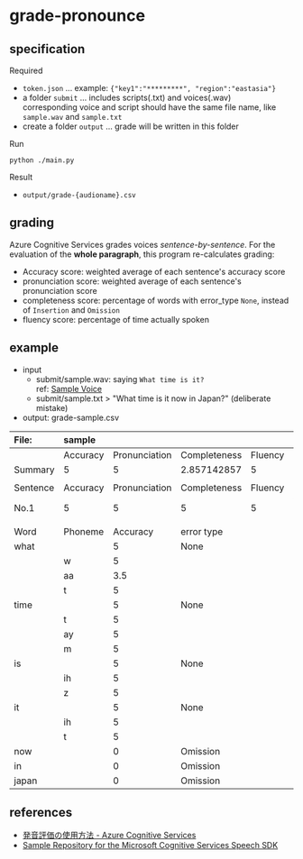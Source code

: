# grade-pronounce

## specification

Required
- `token.json` ... example: `{"key1":"*********", "region":"eastasia"}`
- a folder `submit` ... includes scripts(.txt) and voices(.wav) \
    corresponding voice and script should have the same file name, like `sample.wav` and `sample.txt`
- create a folder `output` ... grade will be written in this folder

Run
```
python ./main.py
```

Result
- `output/grade-{audioname}.csv `

## grading
Azure Cognitive Services grades voices *sentence-by-sentence*. For the evaluation of the **whole paragraph**, this program re-calculates grading:
- Accuracy score: weighted average of each sentence's accuracy score
- pronunciation score: weighted average of each sentence's pronunciation score
- completeness score: percentage of words with error_type `None`, instead of `Insertion` and `Omission`
- fluency score: percentage of time actually spoken

## example
- input
    - submit/sample.wav: saying  `What time is it?`\
    ref: [Sample Voice](https://github.com/MicrosoftLearning/AI-102-AIEngineer/tree/master/07-speech/Python/speaking-clock)
    - submit/sample.txt > "What time is it now in Japan?" (deliberate mistake)
- output: grade-sample.csv

|File:|sample| | | | |
|:----|:----|:----|:----|:----|:----|
| |Accuracy|Pronunciation|Completeness|Fluency| |
|Summary|5|5|2.857142857|5| |
| | | | | | |
|Sentence|Accuracy|Pronunciation|Completeness|Fluency|recognized|
|No.1|5|5|5|5|What time is it?|
| | | | | | |
|Word|Phoneme|Accuracy|error type| | |
|what| |5|None| | |
| |w|5| | | |
| |aa|3.5| | | |
| |t|5| | | |
|time| |5|None| | |
| |t|5| | | |
| |ay|5| | | |
| |m|5| | | |
|is| |5|None| | |
| |ih|5| | | |
| |z|5| | | |
|it| |5|None| | |
| |ih|5| | | |
| |t|5| | | |
|now| |0|Omission| | |
|in| |0|Omission| | |
|japan| |0|Omission| | |




## references
- [発音評価の使用方法 - Azure Cognitive Services](https://docs.microsoft.com/ja-jp/azure/cognitive-services/speech-service/how-to-pronunciation-assessment)
- [Sample Repository for the Microsoft Cognitive Services Speech SDK](https://github.com/Azure-Samples/cognitive-services-speech-sdk)
